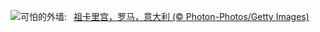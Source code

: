 ![](https://www.bing.com/th?id=OHR.MonsterDoor_ZH-CN6613337019_UHD.jpg&w=1000)可怕的外墙:&nbsp;&ensp;[祖卡里宫，罗马，意大利 (© Photon-Photos/Getty Images)](https://www.bing.com/th?id=OHR.MonsterDoor_ZH-CN6613337019_UHD.jpg)
<br><br/>
